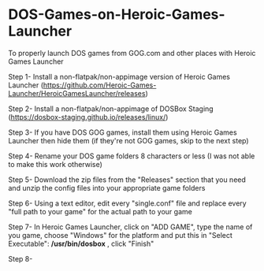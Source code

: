 # DOS-Games-on-Heroic-Games-Launcher

To properly launch DOS games from GOG.com and other places with Heroic Games Launcher

Step 1- Install a non-flatpak/non-appimage version of Heroic Games Launcher (https://github.com/Heroic-Games-Launcher/HeroicGamesLauncher/releases)

Step 2- Install a non-flatpak/non-appimage of DOSBox Staging (https://dosbox-staging.github.io/releases/linux/)

Step 3- If you have DOS GOG games, install them using Heroic Games Launcher then hide them (if they're not GOG games, skip to the next step)

Step 4- Rename your DOS game folders 8 characters or less (I was not able to make this work otherwise)

Step 5- Download the zip files from the "Releases" section that you need and unzip the config files into your appropriate game folders

Step 6- Using a text editor, edit every "single.conf" file and replace every "full path to your game" for the actual path to your game

Step 7- In Heroic Games Launcher, click on "ADD GAME", type the name of you game, choose "Windows" for the platform and put this in "Select Executable": **/usr/bin/dosbox** , click "Finish"

Step 8- 
